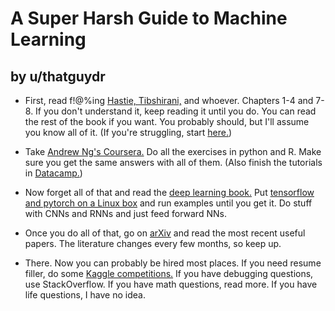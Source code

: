 # A Super Harsh Guide to Machine Learning

## by u/thatguydr

- First, read f!@%ing [Hastie, Tibshirani,](https://web.stanford.edu/~hastie/ElemStatLearn//printings/ESLII_print10.pdf) and whoever. Chapters 1-4 and 7-8. If you don't understand it, keep reading it until you do. You can read the rest of the book if you want. You probably should, but I'll assume you know all of it. (If you're struggling, start [here.](http://www-bcf.usc.edu/~gareth/ISL/))

- Take [Andrew Ng's Coursera.](https://www.coursera.org/learn/machine-learning/home/info/) Do all the exercises in python and R. Make sure you get the same answers with all of them. (Also finish the tutorials in [Datacamp.](https://www.datacamp.com/))

- Now forget all of that and read the [deep learning book.](https://www.deeplearningbook.org/) Put [tensorflow and pytorch on a Linux box](http://cs231n.github.io/aws-tutorial/) and run examples until you get it. Do stuff with CNNs and RNNs and just feed forward NNs.

- Once you do all of that, go on [arXiv](https://arxiv.org/) and read the most recent useful papers. The literature changes every few months, so keep up.

- There. Now you can probably be hired most places. If you need resume filler, do some [Kaggle competitions.](https://www.kaggle.com/) If you have debugging questions, use StackOverflow. If you have math questions, read more. If you have life questions, I have no idea.
